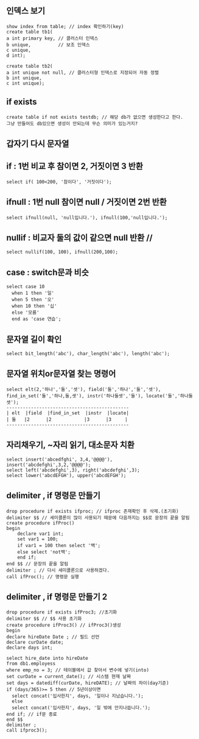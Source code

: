 

## 인덱스 보기
    show index from table; // index 확인하기(key)
    create table tb1(
    a int primary key, // 클러스터 인덱스
    b unique,          // 보조 인덱스
    c unique,
    d int);

    create table tb2(
    a int unique not null, // 클러스터형 인덱스로 지정되어 자동 정렬
    b int unique,
    c int unique);

## if exists
    create table if not exists testdb; // 해당 db가 없으면 생성한다고 한다.
    그냥 만들어도 db있으면 생성이 안되는데 무슨 의미가 있는거지?

## 갑자기 다시 문자열


  ## if : 1번 비교 후 참이면 2, 거짓이면 3 반환
    select if( 100<200, '참이다', '거짓이다');
  ## ifnull : 1번 null 참이면 null / 거짓이면 2번 반환
    select ifnull(null, 'null입니다.'), ifnull(100,'null입니다.');
  ## nullif : 비교자 둘의 값이 같으면 null 반환 // 
    select nullif(100, 100), ifnull(200,100);
  ## case : switch문과 비슷
    select case 10
      when 1 then '일'
      when 5 then '오'
      when 10 then '십'
      else '모름'
      end as 'case 연습';
## 문자열 길이 확인
    select bit_length('abc'), char_length('abc'), length('abc');
## 문자열 위치or문자열 찾는 명령어
    select elt(2,'하나','둘','셋'), field('둘','하나','둘','셋'),
    find_in_set('둘','하나,둘,셋'), instr('하나둘셋','둘'), locate('둘','하나둘셋');
    ---------------------------------------------
    | elt  |field  |find_in_set  |instr  |locate|
    | 둘   |2      |2            |3      |3     |
    ---------------------------------------------
## 자리채우기, ~자리 읽기, 대소문자 치환
    select insert('abcedfghi', 3,4,'@@@@'), insert('abcdefghi',3,2,'@@@@');
    select left('abcdefghi',3), right('abcdefghi',3);
    select lower('abcdEFGH'), upper('abcdEFGH');

## delimiter , if 명령문 만들기
    drop procedure if exists ifproc; // ifproc 존재확인 후 삭제.(초기화)
    delimiter $$ // 세미콜론이 많이 사용되기 때문에 다음까지는 $$로 문장의 끝을 알림
    create procedure ifProc()
    begin
    	declare var1 int;
        set var1 = 100;
        if var1 = 100 then select '백';
        else select 'not백';
        end if;
    end $$ // 문장의 끝을 알림
    delimiter ; // 다시 세미콜론으로 사용하겠다.
    call ifProc(); // 명령문 실행

## delimiter , if 명령문 만들기 2
    drop procedure if exists ifProc3; //초기화
    delimiter $$ // $$ 사용 초기화
    create procedure ifProc3() // ifProc3()생성
    begin
    declare hireDate Date ; // 필드 선언
    declare curDate date;
    declare days int;
    
    select hire_date into hireDate
    from db1.employess
    where emp_no = 3; // 테이블에서 값 찾아서 변수에 넣기(into)
    set curDate = current_date(); // 시스템 현재 날짜
    set days = datediff(curDate, hireDATE); // 날짜의 차이(day기준)
    if (days/365)>= 5 then // 5년이상이면
      select concat('입사한지', days, '일이나 지났습니다.');
      else
      select concat('입사한지', days, '일 밖에 안지나씁니다.');
    end if; // if문 종료
    end $$ 
    delimiter ;
    call ifproc3();
    

